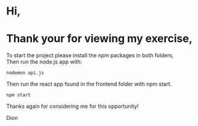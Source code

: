 
# Hi,
# Thank your for viewing my exercise,

To start the project please install the npm packages in both folders,\
Then run the node.js app with: 

`nodemon api.js`

Then run the react app found in the frontend folder with npm start.

`npm start`

Thanks again for considering me for this opportunity!

Dion
